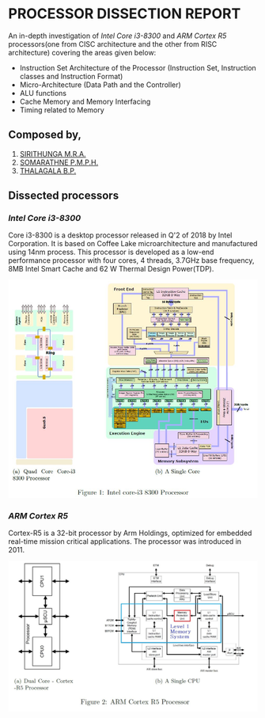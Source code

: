 # PROCESSOR DISSECTION REPORT
An in-depth investigation of *Intel Core i3-8300* and *ARM Cortex R5* processors(one from CISC architecture and the other from RISC architecture) covering the areas given below:

* Instruction Set Architecture of the Processor (Instruction Set, Instruction classes and Instruction Format)
* Micro-Architecture (Data Path and the Controller)
* ALU functions
* Cache Memory and Memory Interfacing
* Timing related to Memory

## Composed by,
1. [SIRITHUNGA M.R.A.](https://github.com/SIRITHUNGA98)
2. [SOMARATHNE P.M.P.H.](https://github.com/PamudithaSomarathne)
3. [THALAGALA B.P.](https://github.com/bimalka98)

## Dissected processors

### *Intel Core i3-8300*
Core i3-8300 is a desktop processor released in Q'2 of 2018 by Intel Corporation. It is based on Coffee Lake
microarchitecture and manufactured using 14nm process. This processor is developed as a low-end performance
processor with four cores, 4 threads, 3.7GHz base frequency, 8MB Intel Smart Cache and 62 W Thermal Design
Power(TDP).

![i3](https://github.com/bimalka98/EN2030-Processor-Dissection/blob/master/Source%20Files/figures/int3.JPG)

### *ARM Cortex R5*
Cortex-R5 is a 32-bit processor by Arm Holdings, optimized for embedded real-time mission critical applications. The
processor was introduced in 2011.

![r5](https://github.com/bimalka98/EN2030-Processor-Dissection/blob/master/Source%20Files/figures/r5.JPG)
